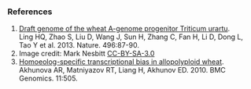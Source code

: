 ### References

1.  [Draft genome of the wheat A-genome progenitor Triticum
    urartu](http://europepmc.org/abstract/MED/23535596).\
    Ling HQ, Zhao S, Liu D, Wang J, Sun H, Zhang C, Fan H, Li D, Dong L,
    Tao Y et al. 2013. Nature. 496:87-90.
2.  Image credit: Mark Nesbitt [CC-BY-SA-3.0](http://creativecommons.org/licenses/by-sa/3.0)
3.  [Homoeolog-specific transcriptional bias in allopolyploid
    wheat](http://europepmc.org/abstract/MED/20849627).\
    Akhunova AR, Matniyazov RT, Liang H, Akhunov ED. 2010. BMC Genomics.
    11:505.
